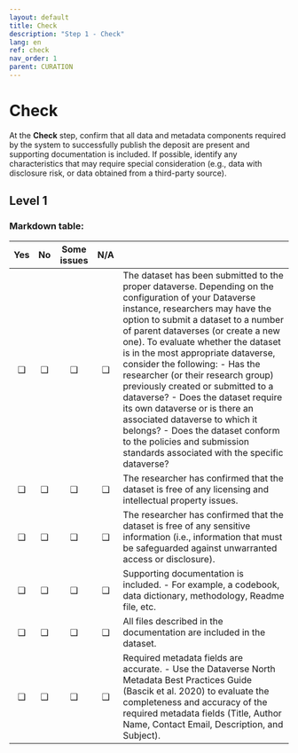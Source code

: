 ```yaml
---
layout: default
title: Check
description: "Step 1 - Check"
lang: en
ref: check
nav_order: 1
parent: CURATION
---
```


# Check
At the **Check** step, confirm that all data and metadata components required by the system to successfully publish the deposit are present and supporting documentation is included. If possible, identify any characteristics that may require special consideration (e.g., data with disclosure risk, or data obtained from a third-party source). 

## Level 1

### Markdown table: 
| Yes | No  | Some issues | N/A |  |
|:-:|:-:|:-:|:-:|-|
| ❑ | ❑ | ❑ | ❑ | The dataset has been submitted to the proper dataverse. Depending on the configuration of your Dataverse instance, researchers may have the option to submit a dataset to a number of parent dataverses (or create a new one). To evaluate whether the dataset is in the most appropriate dataverse, consider the following:    - Has the researcher (or their research group) previously created or submitted to a dataverse?   - Does the dataset require its own dataverse or is there an associated dataverse to which it belongs?   - Does the dataset conform to the policies and submission standards associated with the specific dataverse? |
| ❑ | ❑ | ❑ | ❑ | The researcher has confirmed that the dataset is free of any licensing and intellectual property issues. |
| ❑ | ❑ | ❑ | ❑ | The researcher has confirmed that the dataset is free of any sensitive information (i.e., information that must be safeguarded against unwarranted access or disclosure).  |
| ❑ | ❑ | ❑ | ❑ | Supporting documentation is included.   - For example, a codebook, data dictionary, methodology, Readme file, etc. |
| ❑ | ❑ | ❑ | ❑ | All files described in the documentation are included in the dataset. |
| ❑ | ❑ | ❑ | ❑ | Required metadata fields are accurate.   - Use the Dataverse North Metadata Best Practices Guide (Bascik et al. 2020) to evaluate the completeness and accuracy of the required metadata fields (Title, Author Name, Contact Email, Description, and Subject). |